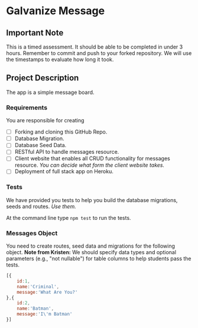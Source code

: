 # Galvanize Message

## Important Note

This is a timed assessment.  It should be able to be completed in under 3 hours.  Remember to commit and push to your forked repository.  We will use the timestamps to evaluate how long it took.

## Project Description

The app is a simple message board.

### Requirements

You are responsible for creating

- [ ] Forking and cloning this GitHub Repo.
- [ ] Database Migration.
- [ ] Database Seed Data.
- [ ] RESTful API to handle messages resource.
- [ ] Client website that enables all CRUD functionality for messages resource. *You can decide what form the client website takes.*
- [ ] Deployment of full stack app on Heroku.

### Tests

We have provided you tests to help you build the database migrations, seeds and routes.  *Use them.*

At the command line type `npm test` to run the tests.

### Messages Object

You need to create routes, seed data and migrations for the following object.
**Note from Kristen:** We should specify data types and optional parameters (e.g., "not nullable") for table columns to help students pass the tests.

```javascript
[{
	id:1,
  	name:'Criminal',
  	message:'What Are You?'
},{
	id:2,
    name:'Batman',
    message:'I\'m Batman'
}]
```
